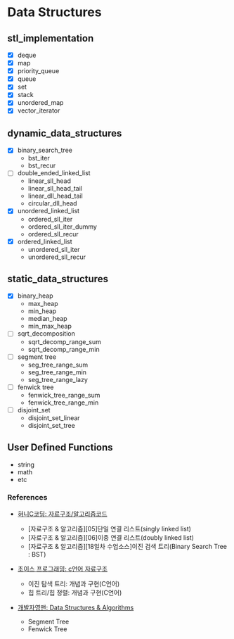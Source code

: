 # Data Structures

## stl_implementation

- [x] deque
- [x] map
- [x] priority_queue
- [x] queue
- [x] set
- [x] stack
- [x] unordered_map
- [x] vector_iterator

## dynamic_data_structures

- [x] binary_search_tree
  - bst_iter
  - bst_recur
- [ ] double_ended_linked_list
  - linear_sll_head
  - linear_sll_head_tail
  - linear_dll_head_tail
  - circular_dll_head
- [x] unordered_linked_list
  - ordered_sll_iter
  - ordered_sll_iter_dummy
  - ordered_sll_recur
- [x] ordered_linked_list
  - unordered_sll_iter
  - unordered_sll_recur

## static_data_structures

- [x] binary_heap
  - max_heap
  - min_heap
  - median_heap
  - min_max_heap
- [ ] sqrt_decomposition
  - sqrt_decomp_range_sum
  - sqrt_decomp_range_min
- [ ] segment tree
  - seg_tree_range_sum
  - seg_tree_range_min
  - seg_tree_range_lazy
- [ ] fenwick tree
  - fenwick_tree_range_sum
  - fenwick_tree_range_min
- [ ] disjoint_set
  - disjoint_set_linear
  - disjoint_set_tree

## User Defined Functions

- string
- math
- etc

### References

- [혀니C코딩: 자료구조/알고리즘코드](https://cafe.naver.com/honeyc)
  - [자료구조 & 알고리즘][05]단일 연결 리스트(singly linked list)
  - [자료구조 & 알고리즘][06]이중 연결 리스트(doubly linked list)
  - [자료구조 & 알고리즘][18일차 수업소스]이진 검색 트리(Binary Search Tree : BST)

- [초이스 프로그래밍: c언어 자료구조](https://youtube.com/playlist?list=PLjq20pMYInLLWi5JBplcRZ6Z8_X5d3Tvb&si=LadRQqbsRtM-zx-g)
  - 이진 탐색 트리: 개념과 구현(C언어)
  - 힙 트리/힙 정렬: 개념과 구현(C언어)

- [개발자영맨: Data Structures & Algorithms](https://youtube.com/playlist?list=PL-OC--HdIAXMXZ3IXSeLaO9Rl6qJNGc6g&si=s8ltP4O4Aqdwan95)
  - Segment Tree
  - Fenwick Tree
